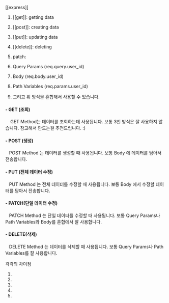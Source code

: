 [[express]]

1. [[get]]: getting data
2. [[post]]: creating data
3. [[put]]: updating data
4. [[delete]]: deleting 
5. patch: 

1. Query Params (req.query.user_id) 
2. Body (req.body.user_id)
3. Path Variables (req.params.user_id)
4. 그리고 위 방식을 혼합해서 사용할 수 있습니다.

#### - GET (조회)

    GET Method는 데이터를 조회하는데 사용됩니다. 보통 3번 방식은 잘 사용하지 않습니다. 참고해서 만드는걸 추천드립니다. :)

#### - POST (생성)

   POST Method 는 데이터를 생성할 때 사용됩니다. 보통 Body 에 데이터를 담아서 전송합니다.

#### - PUT (전체 데이터 수정)

   PUT Method 는 전체 데이터를 수정할 때 사용됩니다. 보통 Body 에서 수정할 데이터를 담아서 전송합니다.

#### - PATCH(단일 데이터 수정)

   PATCH Method 는 단일 데이터를 수정할 때 사용됩니다. 보통 Query Params나 Path Variables와 Body를 혼합에서 잘 사용합니다.

#### - DELETE(삭제)

   DELETE Method 는 데이터를 삭제할 때 사용됩니다. 보통 Query Params나 Path Variables를 잘 사용합니다.

각각의 차이점

1.
2.
3.
4.
5.